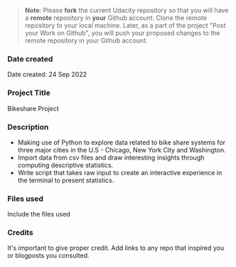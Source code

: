 > **Note**: Please **fork** the current Udacity repository so that you will have a **remote** repository in **your** Github account. Clone the remote repository to your local machine. Later, as a part of the project "Post your Work on Github", you will push your proposed changes to the remote repository in your Github account.

### Date created

Date created: 24 Sep 2022

### Project Title

Bikeshare Project

### Description

- Making use of Python to explore data related to bike share systems for three major cities in the U.S - Chicago, New York City and Washington.
- Import data from csv files and draw interesting insights through computing descriptive statistics.
- Write script that takes raw input to create an interactive experience in the terminal to present statistics.

### Files used

Include the files used

### Credits

It's important to give proper credit. Add links to any repo that inspired you or blogposts you consulted.

